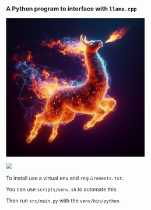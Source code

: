 ### A Python program to interface with `llama.cpp`

<img src="media/image.jpg" width="380">

![](https://i.imgur.com/wFolNJH.jpg)

To install use a virtual env and `requirements.txt`.

You can use `scripts/venv.sh` to automate this.

Then run `src/main.py` with the `venv/bin/python`.